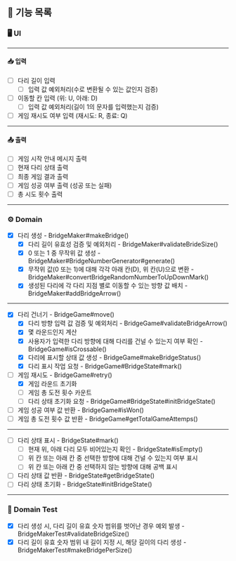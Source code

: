 ## 🔖 기능 목록 

### 🖥 UI
*** 
#### 📥 입력  
- [ ] 다리 길이 입력 
    - [ ] 입력 값 예외처리(수로 변환될 수 있는 값인지 검증)  
- [ ] 이동할 칸 입력 (위: U, 아래: D)
    - [ ] 입력 값 예외처리(길이 1의 문자를 입력했는지 검증)
- [ ] 게임 재시도 여부 입력 (재시도: R, 종료: Q)
***
#### 📤 출력
- [ ] 게임 시작 안내 메시지 출력
- [ ] 현재 다리 상태 출력
- [ ] 최종 게임 결과 출력
- [ ] 게임 성공 여부 출력 (성공 또는 실패)
- [ ] 총 시도 횟수 출력
***

### ⚙️ Domain

- [X] 다리 생성 - BridgeMaker#makeBridge()
    - [X] 다리 길이 유효성 검증 및 예외처리 - BridgeMaker#validateBrideSize()
    - [X] 0 또는 1 중 무작위 값 생성 - BridgeMaker#BridgeNumberGenerator#generate()
    - [X] 무작위 값(0 또는 1)에 대해 각각 아래 칸(D), 위 칸(U)으로 변환 - BridgeMaker#convertBridgeRandomNumberToUpDownMark()
    - [X] 생성된 다리에 각 다리 지점 별로 이동할 수 있는 방향 값 배치 - BridgeMaker#addBridgeArrow()
***
- [X] 다리 건너기 - BridgeGame#move()
    - [X] 다리 방향 입력 값 검증 및 예외처리 - BridgeGame#validateBridgeArrow()
    - [X] 몇 라운드인지 계산
    - [X] 사용자가 입력한 다리 방향에 대해 다리를 건널 수 있는지 여부 확인 - BridgeGame#isCrossable()
    - [X] 다리에 표시할 상태 값 생성 - BridgeGame#makeBridgeStatus()
    - [X] 다리 표시 작업 요청 - BridgeGame#BridgeState#mark()
- [ ] 게임 재시도 - BridgeGame#retry()
    - [X] 게임 라운드 초기화 
    - [ ] 게임 총 도전 횟수 카운트
    - [ ] 다리 상태 초기화 요청 - BridgeGame#BridgeState#initBridgeState()
- [ ] 게임 성공 여부 값 반환 - BridgeGame#isWon()
- [ ] 게임 총 도전 횟수 값 반환 - BridgeGame#getTotalGameAttemps()
***
- [ ] 다리 상태 표시 - BridgeState#mark()
    - [ ] 현재 위, 아래 다리 모두 비어있는지 확인 - BridgeState#isEmpty()
    - [ ] 위 칸 또는 아래 칸 중 선택한 방향에 대해 건널 수 있는지 여부 표시 
    - [ ] 위 칸 또는 아래 칸 중 선택하지 않는 방향에 대해 공백 표시   
- [ ] 다리 상태 값 반환 - BridgeState#getBridgeState()
- [ ] 다리 상태 초기화 - BridgeState#initBridgeState()
***

### 📝 Domain Test

- [X] 다리 생성 시, 다리 길이 유효 숫자 범위를 벗어난 경우 예외 발생 - BridgeMakerTest#validateBridgeSize()
- [X] 다리 길이 유효 숫자 범위 내 길이 지정 시, 해당 길이의 다리 생성 - BridgeMakerTest#makeBridgePerSize()